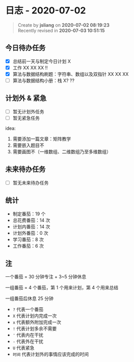 日志 - 2020-07-02
===

> Create by **jsliang** on **2020-07-02 08:19:23**  
> Recently revised in **2020-07-03 10:51:15**  

## 今日待办任务

* [x] 总结前一天与制定今日计划 X
* [x] 工作 XX XX XX !!
* [x] 算法与数据结构刷题：字符串、数组以及双指针 XX XX XX
* [ ] 算法与数据结构小册：栈 X? ??

## 计划外 & 紧急

* [ ] 暂无计划外任务
* [ ] 暂无紧急任务

idea:

1. 需要添加一篇文章：矩阵教学
2. 需要嵌入题目不
3. 需要画图不（一维数组、二维数组乃至多维数组）

## 未来待办任务

* [ ] 暂无未来待办任务

## 统计

* 制定番茄：19 个
* 总花费番茄：14 次
* 计划内番茄：14 次
* 计划外番茄：0 次
* 学习番茄：8 次
* 工作番茄：6 次

## 注

一个番茄 = 30 分钟专注 + 3~5 分钟休息

一组番茄 = 4 个番茄，第 1 个用来计划，第 4 个用来总结

一组番茄后休息 25 分钟

* `?` 代表一个番茄
* `X` 代表计划内完成一次
* `x` 代表额外附加完成一次
* `!` 代表计划多余不需要
* `'` 代表内在干扰
* `-` 代表外在干扰
* `U` 代表紧急
* `时间` 代表计划外的事情应该完成的时间
